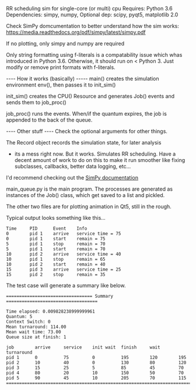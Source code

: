 
RR scheduling sim for single-core (or multi) cpu
Requires: Python 3.6
Dependencies: simpy, numpy, 
Optional dep: scipy, pyqt5, matplotlib 2.0

Check SimPy domcumentation to better understand how the sim works:
https://media.readthedocs.org/pdf/simpy/latest/simpy.pdf

If no plotting, only simpy and numpy are required

Only string formatting using f-literals is a compatability issue 
which whas introduced in Python 3.6. Otherwise, it should run 
on < Python 3. Just modify or remove print formats with f-literals.

---- How it works (basically) -----
main() creates the simulation environment env(), then passes it to init_sim()

init_sim() creates the CPU() Resource and generates Job() events and 
sends them to job_proc()

job_proc() runs the events. When/if the quantum expires, the job is 
appended to the back of the queue.

---- Other stuff ----
Check the optional arguments for other things.

The Record object records the simulation state, for later analysis
- its a mess right now. But it works.
Simulates RR scheduling. Have a decent amount of work to do on this to make it run smoother like fixing subclasses, callbacks, better data logging, etc... 

I'd recommend checking out the [SimPy documentation](https://media.readthedocs.org/pdf/simpy/latest/simpy.pdf)

main_queue.py is the main program. The processes are generated as instances of the Job() class, which get saved to a list and pickled.

The other two files are for plotting animation in Qt5, still in the rough.

Typical output looks something like this...
```
Time     PID      Event    Info
0        pid 1    arrive   service time = 75       
0        pid 1    start    remain = 75       
5        pid 1    stop     remain = 70        
5        pid 1    start    remain = 70       
10       pid 2    arrive   service time = 40       
10       pid 1    stop     remain = 65        
10       pid 2    start    remain = 40       
15       pid 3    arrive   service time = 25       
15       pid 2    stop     remain = 35        
```

The test case will generate a summary like below. 
```
================================= Summary ===================================

Time elapsed: 0.009828238999999961
Quantum: 5
Context Switch: 0
Mean turnaround: 114.00
Mean wait time: 73.00
Queue size at finish: 1

job        arrive     service    init wait  finish     wait       turnaround
pid 1      0          75         0          195        120        195       
pid 2      10         40         0          130        80         120       
pid 3      15         25         5          85         45         70        
pid 4      80         20         10         150        50         70        
pid 5      90         45         10         205        70         115       
==============================================================================
```


